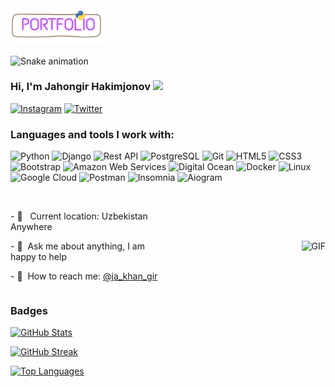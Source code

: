 <a href="https://visitcount.itsvg.in">
  <img src="https://visitcount.itsvg.in/api?id=JahongirHakimjonov&label=Profile%20Views&color=6&icon=5&pretty=false" alt=""/>
</a>
<br>
<br>
<a href="https://jahongirhakimjonov.github.io/portfolio/">
    <img src="portfolio.png" width="150">
</a>

![Snake animation](https://github.com/mirsaid-mirzohidov/mirsaid-mirzohidov/blob/output/github-contribution-grid-snake.svg)

### Hi, I'm Jahongir Hakimjonov <img src="https://media.giphy.com/media/hvRJCLFzcasrR4ia7z/giphy.gif" width="3%">

[![Instagram](https://img.shields.io/badge/Instagram-%23E4405F.svg?logo=Instagram&logoColor=white)](https://instagram.com/ja_khan_gir) [![Twitter](https://img.shields.io/badge/Twitter-%231DA1F2.svg?logo=Twitter&logoColor=white)](https://twitter.com/@ja_khan_gir)

### Languages and tools I work with:

<p align="left">
  <img src="https://raw.githubusercontent.com/danielcranney/readme-generator/main/public/icons/skills/python-colored.svg" width="36" height="36" alt="Python" />
  <img src="https://raw.githubusercontent.com/danielcranney/readme-generator/main/public/icons/skills/django-colored.svg" width="36" height="36" alt="Django" />
  <img src="https://play-lh.googleusercontent.com/BFd23y6of_vzLBPgdsYKO0-ZW1zF5xq-fWjpRzXi8yqGH2yT6K5z8OTApWqgI9_c1z8" width="36" height="36" alt="Rest API" />
<!--   <img src="https://raw.githubusercontent.com/danielcranney/readme-generator/main/public/icons/skills/flask-colored.svg" width="36" height="36" alt="Flask" /> -->
  <img src="https://raw.githubusercontent.com/danielcranney/readme-generator/main/public/icons/skills/postgresql-colored.svg" width="36" height="36" alt="PostgreSQL" />
  <img src="https://raw.githubusercontent.com/danielcranney/readme-generator/main/public/icons/skills/git-colored.svg" width="36" height="36" alt="Git" />
  <img src="https://raw.githubusercontent.com/danielcranney/readme-generator/main/public/icons/skills/html5-colored.svg" width="36" height="36" alt="HTML5" />
  <img src="https://raw.githubusercontent.com/danielcranney/readme-generator/main/public/icons/skills/css3-colored.svg" width="36" height="36" alt="CSS3" />
<!--   <img src="https://raw.githubusercontent.com/danielcranney/readme-generator/main/public/icons/skills/sass-colored.svg" width="36" height="36" alt="Sass" /> -->
  <img src="https://raw.githubusercontent.com/danielcranney/readme-generator/main/public/icons/skills/bootstrap-colored.svg" width="36" height="36" alt="Bootstrap" />
<!--   <img src="https://raw.githubusercontent.com/danielcranney/readme-generator/main/public/icons/skills/fastapi-colored.svg" width="36" height="36" alt="Fast API" /> -->
  <img src="https://raw.githubusercontent.com/danielcranney/readme-generator/main/public/icons/skills/aws-colored.svg" width="36" height="36" alt="Amazon Web Services" />
  <img src="https://raw.githubusercontent.com/danielcranney/readme-generator/main/public/icons/skills/digitalocean-colored.svg" width="36" height="36" alt="Digital Ocean" />
  <img src="https://raw.githubusercontent.com/danielcranney/readme-generator/main/public/icons/skills/docker-colored.svg" width="36" height="36" alt="Docker" />
  <img src="https://raw.githubusercontent.com/danielcranney/readme-generator/main/public/icons/skills/linux-colored.svg" width="36" height="36" alt="Linux" />
<!--   <img src="https://raw.githubusercontent.com/danielcranney/readme-generator/main/public/icons/skills/macos-colored.svg" width="36" height="36" alt="MacOS" /> -->
  <img src="https://raw.githubusercontent.com/danielcranney/readme-generator/main/public/icons/skills/googlecloud-colored.svg" width="36" height="36" alt="Google Cloud" />
  <img src="https://static-00.iconduck.com/assets.00/postman-icon-497x512-beb7sy75.png" width="36" height="36" alt="Postman">
  <img src="https://seeklogo.com/images/I/insomnia-logo-A35E09EB19-seeklogo.com.png" width="36" height="36" alt="Insomnia">
<!--   <img src="https://www.svgrepo.com/show/373924/nginx.svg" width="36" height="36" alt="NGINX"> -->
  <img src="https://avatars.githubusercontent.com/u/33784865?s=200&v=4" width="36" height="36" alt="Aiogram">

</p>


<br />

<div style="display: flex; align-items: center; justify-content: space-between;">
    <div style="flex: 1;">
        <p> - 📍 &nbsp; Current location: Uzbekistan Anywhere</p>
        <p>- 📝&nbsp; Ask me about anything, I am happy to help</p>
        <p>- 📨&nbsp; How to reach me: <a href="https://t.me/ja_khan_gir" target="_blank">@ja_khan_gir</a></p>
    </div>
    <div style="flex: 1; text-align: right;">
        <img src="https://media1.giphy.com/media/f3iwJFOVOwuy7K6FFw/giphy.gif?cid=ecf05e47lvldxdkhb04ide37qzcsa3gx8z9o1z0mhbvwtujz&ep=v1_gifs_related&rid=giphy.gif&ct=g" alt="GIF" />
    </div>
</div>



### Badges

[![GitHub Stats](https://github-readme-stats.vercel.app/api?username=JahongirHakimjonov&show_icons=true&hide=&count_private=true&title_color=3382ed&text_color=ffffff&icon_color=0891b2&bg_color=0f172a&hide_border=true&show_icons=true)](http://www.github.com/JahongirHakimjonov)

[![GitHub Streak](https://github-readme-streak-stats.herokuapp.com/?user=JahongirHakimjonov&stroke=ffffff&background=0f172a&ring=3382ed&fire=3382ed&currStreakNum=ffffff&currStreakLabel=3382ed&sideNums=ffffff&sideLabels=ffffff&dates=ffffff&hide_border=true)](http://www.github.com/JahongirHakimjonov)

[![Top Languages](https://github-readme-stats.vercel.app/api/top-langs/?username=JahongirHakimjonov&langs_count=10&title_color=3382ed&text_color=ffffff&icon_color=0891b2&bg_color=0f172a&hide_border=true&locale=en&custom_title=Top%20Languages)](https://github.com/JahongirHakimjonov)
